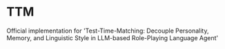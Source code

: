 # TTM
Official implementation for 'Test-Time-Matching: Decouple Personality, Memory, and Linguistic Style in LLM-based Role-Playing Language Agent'
